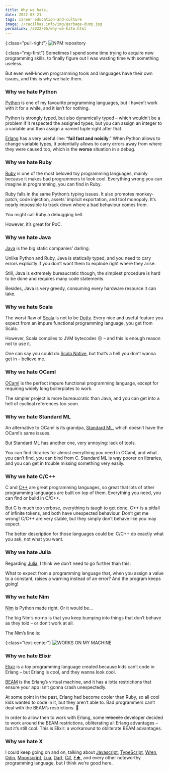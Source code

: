 ```yaml
---
title: Why we hate…
date: 2022-05-21
tags: career education-and-culture
image: //cacilhas.info/img/garbage-dump.jpg
permalink: /2022/05/why-we-hate.html
---
```

[beam]: https://www.erlang.org/blog/a-brief-beam-primer/
[c++]: https://www.cplusplus.com/
[c#]: https://docs.microsoft.com/en-us/dotnet/csharp/
[dart]: https://dart.dev/
[dotty]: https://dotty.epfl.ch/
[elixir]: https://elixir-lang.org/
[erlang]: https://www.erlang.org/
[f*]: https://www.fstar-lang.org/
[java]: https://docs.oracle.com/java/
[javascript]: https://www.javascript.com/
[julia]: https://julialang.org/
[lua]: https://www.lua.org/
[mlton]: http://www.mlton.org/
[moonscript]: https://moonscript.org/
[nim]: https://nim-lang.org/
[ocaml]: https://ocaml.org/
[odin]: https://odin-lang.org/
[python]: https://www.python.org/
[ruby]: https://www.ruby-lang.org/
[scala]: https://scala-lang.org/
[scala-native]: https://scala-native.readthedocs.io/
[typescript]: https://www.typescriptlang.org/
[wren]: https://wren.io/

{:class="pull-right"} <img src="{{{ image }}}" alt="NPM repository"/>

{:class="mg-first"} Sometimes I spend some time trying to acquire new
programming skills, to finally figure out I was wasting time with something
useless.

But even well-known programming tools and languages have their own issues,
and this is why we hate them.


### Why we hate Python

[Python][python] is one of my favourite programming languages, but I haven’t
work with it for a while, and it isn’t for nothing.

Python is strongly typed, but also dynamically typed – which wouldn’t be a
problem if it respected the assigned types, but you can assign an integer to a
variable and then assign a named tuple right after that.

[Erlang][erlang] has a very useful line: “**fail fast and noisily**.” When
Python allows to change variable types, it potentially allows to carry errors
away from where they were caused too, which is the **worse** situation in a
debug.


### Why we hate Ruby

[Ruby][ruby] is one of the most beloved toy programming languages, mainly
because it makes bad programmers to look cool. Everything wrong you can imagine
in programming, you can find in Ruby.

Ruby falls in the same Python’s typing issues. It also promotes monkey-patch,
code injection, assets’ implicit exportation, and tool monopoly. It’s nearly
impossible to track down where a bad behaviour comes from.

You might call Ruby a debugging hell.

However, it’s great for PoC.


### Why we hate Java

[Java][java] is the big static companies’ darling.

Unlike Python and Ruby, Java is statically typed, and you need to cary errors
explicitly if you don’t want them to explode right where they arise.

Still, Java is extremely bureaucratic though, the simplest procedure is hard to
be done and requires many code statements.

Besides, Java is very greedy, consuming every hardware resource it can take.


### Why we hate Scala

The worst flaw of [Scala][scala] is not to be [Dotty][dotty]. Every nice and
useful feature you expect from an impure functional programming language, you
get from Scala.

However, Scala compiles to JVM bytecodes 😖 – and this is enough reason not to
use it.

One can say you could do [Scala Native][scala-native], but that’s a hell you
don’t wanna get in – believe me.


### Why we hate OCaml

[OCaml][ocaml] is the perfect impure functional programming language, except
for requiring widely long boilerplates to work.

The simpler project is more bureaucratic than Java, and you can get into a hell
of cyclical references too soon.


### Why we hate Standard ML

An alternative to OCaml is its grandpa, [Standard ML][mlton], which doesn’t
have the OCaml’s same issues.

But Standard ML has another one, very annoying: lack of tools.

You can find libraries for almost everything you need in OCaml, and what you
can’t find, you can bind from C. Standard ML is way poorer on libraries, and you
can get in trouble missing something very easily.


### Why we hate C/C++

C and [C++][c++] are great programming languages, so great that lots of other
programming languages are built on top of them. Everything you need, you can
find or build in C/C++.

But C is much too verbose, everything is taugh to get done, C++ is a pitfall of
infinite tokens, and both have unexpected behaviour. Don’t get me wrong! C/C++
are very stable, but they simply don’t behave like you may expect.

The better description for those languages could be: C/C++ do exactly what you
ask, not what you want.


### Why we hate Julia

Regarding [Julia][julia], I think we don’t need to go further than this:

What to expect from a programming language that, when you assign a value to a
constant, raises a warning instead of an error? And the program keeps going!


### Why we hate Nim

[Nim][nim] is Python made right. Or it would be…

The big Nim’s no-no is that you keep bumping into things that don’t behave as
they told – or don’t work at all.

The Nim’s line is:

{:class="text-center"} <img src="{{{ cacilhas.url }}}/img/works-on-my-machine.png" alt="WORKS ON MY MACHINE"/>


### Why we hate Elixir

[Elixir][elixir] is a toy programming language created because kids can’t code
in Erlang – but Erlang is cool, and they wanna look cool.

[BEAM][beam] is the Erlang’s virtual machine, and it has a lotta restrictions
that ensure your app isn’t gonna crash unexpectedly.

At some point in the past, Erlang had become cooler than Ruby, so all cool kids
wanted to code in it, but they aren’t able to. Bad programmers can’t deal with
the BEAM’s restrictions. 🤷

In order to allow then to work with Erlang, some ~~imbecile~~ developer decided
to work around the BEAM restrictions, obliterating all Erlang advantages – but
it’s still cool. This is Elixir: a workaround to obliterate BEAM advantages.


### Why we hate X

I could keep going on and on, talking about [Javascript][javascript],
[TypeScript][typescript], [Wren][wren], [Odin][odin], [Moonscript][moonscript],
[Lua][lua], [Dart][dart], [C#][c#], [F★][f*], and every other noteworthy
programming language, but I think we’re good here.
